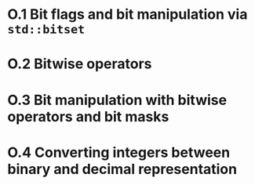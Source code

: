 # O.1 Bit flags and bit manipulation via `std::bitset`
# O.2 Bitwise operators
# O.3 Bit manipulation with bitwise operators and bit masks
# O.4 Converting integers between binary and decimal representation
